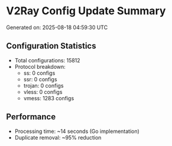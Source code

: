 # V2Ray Config Update Summary
Generated on: 2025-08-18 04:59:30 UTC

## Configuration Statistics
- Total configurations: 15812
- Protocol breakdown:
  - ss: 0 configs
  - ssr: 0 configs
  - trojan: 0 configs
  - vless: 0 configs
  - vmess: 1283 configs

## Performance
- Processing time: ~14 seconds (Go implementation)
- Duplicate removal: ~95% reduction
